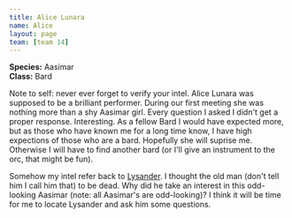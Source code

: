 ```yaml
---
title: Alice Lunara
name: Alice
layout: page
team: [team 14]
---
```


**Species:** Aasimar  
**Class:** Bard  

Note to self: never ever forget to verify your intel. Alice Lunara was supposed to be a brilliant performer. During our first meeting she was nothing more than a shy Aasimar girl. Every question I asked I didn't get a proper response. Interesting. As a fellow Bard I would have expected more, but as those who have known me for a long time know, I have high expections of those who are a bard. Hopefully she will suprise me. Otherwise I will have to find another bard (or I'll give an instrument to the orc, that might be fun).

Somehow my intel refer back to [Lysander](characters/lysander). I thought the old man (don't tell him I call him that) to be dead. Why did he take an interest in this odd-looking Aasimar (note: all Aasimar's are odd-looking)? I think it will be time for me to locate Lysander and ask him some questions.